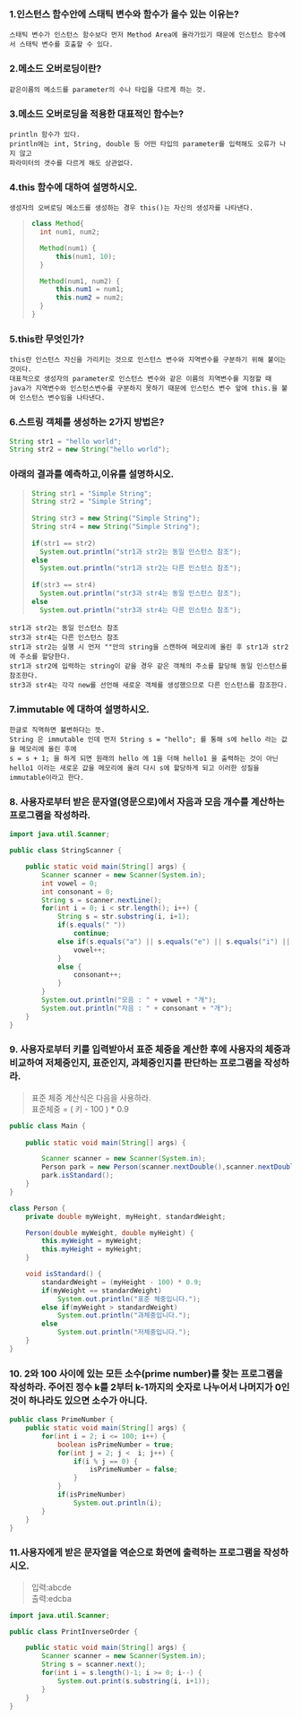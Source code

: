 ### 1.인스턴스 함수안에 스태틱 변수와 함수가 올수 있는 이유는?
	스태틱 변수가 인스턴스 함수보다 먼저 Method Area에 올라가있기 때문에 인스턴스 함수에서 스태틱 변수를 호출할 수 있다.
### 2.메소드 오버로딩이란?
	같은이름의 메소드를 parameter의 수나 타입을 다르게 하는 것.
### 3.메소드 오버로딩을 적용한 대표적인 함수는?
	println 함수가 있다.
	println에는 int, String, double 등 어떤 타입의 parameter를 입력해도 오류가 나지 않고
	파라미터의 갯수를 다르게 해도 상관없다.
### 4.this 함수에 대하여 설명하시오.
	생성자의 오버로딩 메소드를 생성하는 경우 this()는 자신의 생성자를 나타낸다.
>```java
>class Method{
>	int num1, num2;
>
>	Method(num1) {
>		this(num1, 10);
>	}
>
>	Method(num1, num2) {
>		this.num1 = num1;
>		this.num2 = num2;
>	}
>}
>```
### 5.this란 무엇인가?
	this란 인스턴스 자신을 가리키는 것으로 인스턴스 변수와 지역변수를 구분하기 위해 붙이는 것이다.
	대표적으로 생성자의 parameter로 인스턴스 변수와 같은 이름의 지역변수를 지정할 때
	java가 지역변수와 인스턴스변수를 구분하지 못하기 때문에 인스턴스 변수 앞에 this.을 붙여 인스턴스 변수임을 나타낸다.
### 6.스트링 객체를 생성하는 2가지 방법은?
```java
String str1 = "hello world";
String str2 = new String("hello world");
```
### 아래의 결과를 예측하고,이유를 설명하시오.
>```java
>String str1 = "Simple String";
>String str2 = "Simple String";
>   
>String str3 = new String("Simple String");
>String str4 = new String("Simple String");
>   
>if(str1 == str2)
>	System.out.println("str1과 str2는 동일 인스턴스 참조");
>else
>	System.out.println("str1과 str2는 다른 인스턴스 참조");
>   
>if(str3 == str4)
>	System.out.println("str3과 str4는 동일 인스턴스 참조");
>else
>	System.out.println("str3과 str4는 다른 인스턴스 참조");
>```
	str1과 str2는 동일 인스턴스 참조
	str3과 str4는 다른 인스턴스 참조
	str1과 str2는 실행 시 먼저 ""안의 string을 스캔하여 메모리에 올린 후 str1과 str2에 주소를 할당한다.
	str1과 str2에 입력하는 string이 같을 경우 같은 객체의 주소를 할당해 동일 인스턴스를 참조한다.
	str3과 str4는 각각 new를 선언해 새로운 객체를 생성했으므로 다른 인스턴스를 참조한다.
### 7.immutable 에 대하여 설명하시오.
	한글로 직역하면 불변하다는 뜻.
	String 은 immutable 인데 먼저 String s = "hello"; 를 통해 s에 hello 라는 값을 메모리에 올린 후에
	s = s + 1; 을 하게 되면 원래의 hello 에 1을 더해 hello1 을 출력하는 것이 아닌
	hello1 이라는 새로운 값을 메모리에 올려 다시 s에 할당하게 되고 이러한 성질을 immutable이라고 한다.
### 8. 사용자로부터 받은 문자열(영문으로)에서 자음과 모음 개수를 계산하는 프로그램을 작성하라.
```java
import java.util.Scanner;

public class StringScanner {

	public static void main(String[] args) {
		Scanner scanner = new Scanner(System.in);
		int vowel = 0;
		int consonant = 0;
		String s = scanner.nextLine();
		for(int i = 0; i < str.length(); i++) {
			String s = str.substring(i, i+1);
			if(s.equals(" "))
				continue;
			else if(s.equals("a") || s.equals("e") || s.equals("i") || s.equals("o") || s.equals("u")) {
				vowel++;
			}
			else {
				consonant++;
			}
		}
		System.out.println("모음 : " + vowel + "개");
		System.out.println("자음 : " + consonant + "개");
	}
}
```
### 9. 사용자로부터 키를 입력받아서 표준 체중을 계산한 후에 사용자의 체중과 비교하여 저체중인지, 표준인지, 과체중인지를 판단하는 프로그램을 작성하라. 
>표준 체중 계산식은 다음을 사용하라.  
>표준체중 = ( 키 - 100 ) * 0.9
```java
public class Main {
	
	public static void main(String[] args) {

		Scanner scanner = new Scanner(System.in);
		Person park = new Person(scanner.nextDouble(),scanner.nextDouble());
		park.isStandard();
	}
}

class Person {
	private double myWeight, myHeight, standardWeight;

	Person(double myWeight, double myHeight) {
		this.myWeight = myWeight;
		this.myHeight = myHeight;
	}

	void isStandard() {
		standardWeight = (myHeight - 100) * 0.9;
		if(myWeight == standardWeight)
			System.out.println("표준 체중입니다.");
		else if(myWeight > standardWeight)
			System.out.println("과체중입니다.");
		else
			System.out.println("저체중입니다.");
	}
}
```
### 10. 2와 100 사이에 있는 모든 소수(prime number)를 찾는 프로그램을 작성하라. 주어진 정수 k를 2부터 k-1까지의 숫자로 나누어서 나머지가 0인 것이 하나라도 있으면 소수가 아니다.
```java
public class PrimeNumber {
	public static void main(String[] args) {
		for(int i = 2; i <= 100; i++) {
			boolean isPrimeNumber = true;
			for(int j = 2; j <  i; j++) {
				if(i % j == 0) {
					isPrimeNumber = false;
				}
			}
			if(isPrimeNumber)
				System.out.println(i);
		}
	}
}
```
### 11.사용자에게 받은 문자열을 역순으로 화면에 출력하는 프로그램을 작성하시오.
>입력:abcde  
>출력:edcba
```java
import java.util.Scanner;

public class PrintInverseOrder {

	public static void main(String[] args) {
		Scanner scanner = new Scanner(System.in);
		String s = scanner.next();
		for(int i = s.length()-1; i >= 0; i--) {
			System.out.print(s.substring(i, i+1));
		}
	}
}
```


